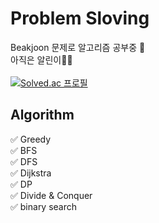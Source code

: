 # Problem Sloving
Beakjoon 문제로 알고리즘 공부중 🤯   
아직은 알린이👶🏻 
<br/> <br/>
[![Solved.ac
프로필](http://mazassumnida.wtf/api/generate_badge?boj=nahyun1234)](https://solved.ac/nahyun1234)
<br/>

## Algorithm

✅ Greedy   
✅ BFS   
✅ DFS   
✅ Dijkstra   
✅ DP   
✅ Divide & Conquer   
✅ binary search  
